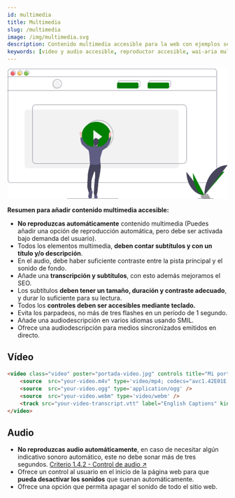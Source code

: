 ```yaml
---
id: multimedia
title: Multimedia
slug: /multimedia
image: /img/multimedia.svg
description: Contenido multimedia accesible para la web con ejemplos sencillos
keywords: [video y audio accesible, reproductor accesible, wai-aria multimedia]
---
```


<img src="/img/multimedia.svg" alt="" />

**Resumen para añadir contenido multimedia accesible:**

- **No reproduzcas automáticamente** contenido multimedia (Puedes añadir una opción de reproducción automática, pero debe ser activada bajo demanda del usuario).
- Todos los elementos multimedia, **deben contar subtítulos y con un título y/o descripción**.
- En el audio, debe haber suficiente contraste entre la pista principal y el sonido de fondo.
- Añade una **transcripción y subtítulos**, con esto además mejoramos el SEO.
- Los subtítulos **deben tener un tamaño, duración y contraste adecuado**, y durar lo suficiente para su lectura.
- Todos los **controles deben ser accesibles mediante teclado.**
- Evita los parpadeos, no más de tres flashes en un período de 1 segundo.
- Añade una audiodescripción en varios idiomas usando SMIL.
- Ofrece una audiodescripción para medios sincronizados emitidos en directo.
  
## Vídeo 

```html
<video class="video" poster="portada-video.jpg" controls title="Mi portada">
    <source  src="your-video.m4v" type='video/mp4; codecs="avc1.42E01E, mp4a.40.2"' />
    <source  src="your-video.ogg" type='application/ogg' />
    <source  src="your-video.webm" type='video/webm' />
    <track src="your-video-transcript.vtt" label="English Captions" kind="subtitles" srclang="en-us" default />
</video>
```

## Audio

- **No reproduzcas audio automáticamente**, en caso de necesitar algún indicativo sonoro automático, este no debe sonar más de tres segundos. [Criterio 1.4.2 - Control de audio ↗️](https://www.w3.org/WAI/WCAG21/Understanding/audio-control.html)
- Ofrece un control al usuario en el inicio de la página web para que **pueda desactivar los sonidos** que suenan automáticamente.
- Ofrece una opción que permita apagar el sonido de todo el sitio web.
